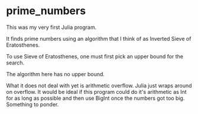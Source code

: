 # prime_numbers

This was my very first Julia program.

It finds prime numbers using an algorithm
that I think of as Inverted Sieve of Eratosthenes.

To use Sieve of Eratosthenes, one must first pick
an upper bound for the search.

The algorithm here has no upper bound.

What it does not deal with yet is arithmetic overflow.
Julia just wraps around on overflow.
It would be ideal if this program could do
it's arithmetic as Int for as long as possible
and then use BigInt once the numbers got too big.
Something to ponder.
